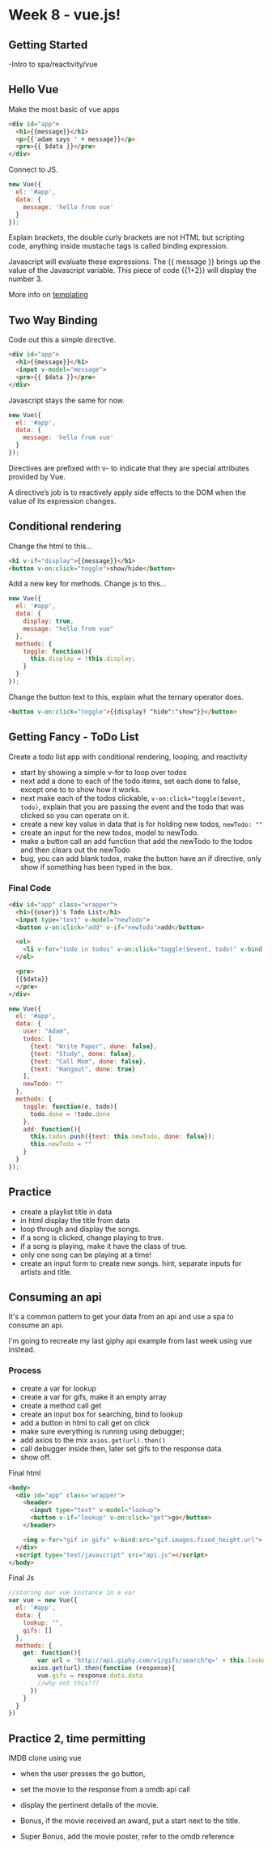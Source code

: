 # Week 8 - vue.js!

## Getting Started
-Intro to spa/reactivity/vue

## Hello Vue
Make the most basic of vue apps
```HTML
<div id="app">
  <h1>{{message}}</h1>
  <p>{{'adam says ' + message}}</p>
  <pre>{{ $data }}</pre>
</div>
```
Connect to JS.
```Javascript
new Vue({
  el: '#app',
  data: {
    message: 'hello from vue'
  }
});
```

Explain brackets, the double curly brackets are not HTML but scripting code, anything inside mustache tags is called binding expression.

Javascript will evaluate these expressions. The {{ message }} brings up the value of the Javascript variable. This piece of code {{1+2}} will display the number 3.

More info on [templating](https://vuejs.org/v2/guide/syntax.html)

## Two Way Binding
Code out this a simple directive.
```HTML
<div id="app">
  <h1>{{message}}</h1>
  <input v-model="message">
  <pre>{{ $data }}</pre>
</div>
```

Javascript stays the same for now.
```Javascript
new Vue({
  el: '#app',
  data: {
    message: 'hello from vue'
  }
});
```
Directives are prefixed with v- to indicate that they are special attributes provided by Vue.

A directive’s job is to reactively apply side effects to the DOM when the value of its expression changes.

## Conditional rendering
Change the html to this...
```HTML
<h1 v-if="display">{{message}}</h1>
<button v-on:click="toggle">show/hide</button>
```

Add a new key for methods. Change js to this...
```Javascript
new Vue({
  el: '#app',
  data: {
    display: true,
    message: "hello from vue"
  },
  methods: {
    toggle: function(){
      this.display = !this.display;
    }
  }
});
```

Change the button text to this, explain what the ternary operator does.
```HTML
<button v-on:click="toggle">{{display? "hide":"show"}}</button>
```

## Getting Fancy - ToDo List
Create a todo list app with conditional rendering, looping, and reactivity
- start by showing a simple v-for to loop over todos
- next add a done to each of the todo items, set each done to false, except one to to show how it works.
- next make each of the todos clickable, `v-on:click="toggle($event, todo)`, explain that you are passing the event and the todo that was clicked so you can operate on it.
- create a new key value in data that is for holding new todos, `newTodo: ""`
- create an input for the new todos, model to newTodo.
- make a button call an add function that add the newTodo to the todos and then clears out the newTodo
- bug, you can add blank todos, make the button have an if directive, only show if something has been typed in the box.

### Final Code
```HTML
<div id="app" class="wrapper">
  <h1>{{user}}'s Todo List</h1>
  <input type="text" v-model="newTodo">
  <button v-on:click="add" v-if="newTodo">add</button>

  <ol>
    <li v-for="todo in todos" v-on:click="toggle($event, todo)" v-bind:class="{ 'done': todo.done}">{{todo.text}}</li>
  </ol>

  <pre>
  {{$data}}
  </pre>
</div>
```

```Javascript
new Vue({
  el: '#app',
  data: {
    user: "Adam",
    todos: [
      {text: "Write Paper", done: false},
      {text: "Study", done: false},
      {text: "Call Mom", done: false},
      {text: "Hangout", done: true}
    ],
    newTodo: ""
  },
  methods: {
    toggle: function(e, todo){
      todo.done = !todo.done
    },
    add: function(){
      this.todos.push({text: this.newTodo, done: false});
      this.newTodo = ""
    }
  }
});
```

## Practice
- create a playlist title in data
- in html display the title from data
- loop through and display the songs.
- if a song is clicked, change playing to true.
- if a song is playing, make it have the class of true.
- only one song can be playing at a time!
- create an input form to create new songs. hint, separate inputs for artists and title.

## Consuming an api
It's a common pattern to get your data from an api and use a spa to consume an api.

I'm going to recreate my last giphy api example from last week using vue instead.

### Process  
- create a var for lookup
- create a var for gifs, make it an empty array
- create a method call get
- create an input box for searching, bind to lookup
- add a button in html to call get on click
- make sure everything is running using debugger;
- add axios to the mix `axios.get(url).then()`
- call debugger inside then, later set gifs to the response data.
- show off.

Final html
```HTML
<body>
  <div id="app" class='wrapper'>
    <header>
      <input type="text" v-model="lookup">
      <button v-if="lookup" v-on:click="get">go</button>
    </header>

    <img v-for="gif in gifs" v-bind:src="gif.images.fixed_height.url">
  </div>
  <script type="text/javascript" src="api.js"></script>
</body>
```

Final Js
```Javascript
//storing our vue instance in a var
var vue = new Vue({
  el: '#app',
  data: {
    lookup: "",
    gifs: []
  },
  methods: {
    get: function(){
    	var url = 'http://api.giphy.com/v1/gifs/search?q=' + this.lookup+ '&api_key=dc6zaTOxFJmzC';
      axios.get(url).then(function (response){
        vue.gifs = response.data.data
        //why not this???
      })
    }
  }
})
```

## Practice 2, time permitting
IMDB clone using vue
- when the user presses the go button,
- set the movie to the response from a omdb api call
- display the pertinent details of the movie.

- Bonus, if the movie received an award, put a start next to the title.
- Super Bonus, add the movie poster, refer to the omdb reference
